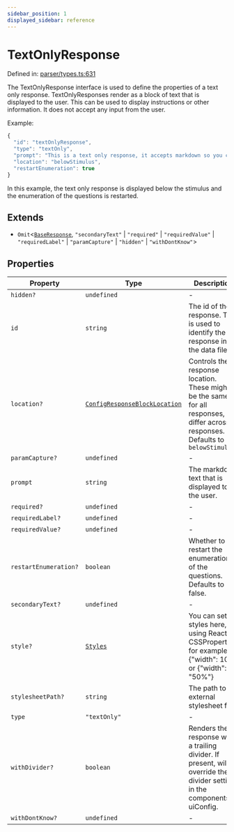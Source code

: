 ```yaml
---
sidebar_position: 1
displayed_sidebar: reference
---
```


# TextOnlyResponse

Defined in: [parser/types.ts:631](https://github.com/revisit-studies/study/blob/6d0bcf865c88e39cf1cf0007fe3f55213492c22c/src/parser/types.ts#L631)

The TextOnlyResponse interface is used to define the properties of a text only response.
TextOnlyResponses render as a block of text that is displayed to the user. This can be used to display instructions or other information.
It does not accept any input from the user.

Example:
```js
{
  "id": "textOnlyResponse",
  "type": "textOnly",
  "prompt": "This is a text only response, it accepts markdown so you can **bold** or _italicize_ text.",
  "location": "belowStimulus",
  "restartEnumeration": true
}
```

In this example, the text only response is displayed below the stimulus and the enumeration of the questions is restarted.

## Extends

- `Omit`\<[`BaseResponse`](BaseResponse.md), `"secondaryText"` \| `"required"` \| `"requiredValue"` \| `"requiredLabel"` \| `"paramCapture"` \| `"hidden"` \| `"withDontKnow"`\>

## Properties

| Property | Type | Description | Overrides | Inherited from | Defined in |
| ------ | ------ | ------ | ------ | ------ | ------ |
| <a id="hidden"></a> `hidden?` | `undefined` | - | - | - | [parser/types.ts:643](https://github.com/revisit-studies/study/blob/6d0bcf865c88e39cf1cf0007fe3f55213492c22c/src/parser/types.ts#L643) |
| <a id="id"></a> `id` | `string` | The id of the response. This is used to identify the response in the data file. | - | [`BaseResponse`](BaseResponse.md).[`id`](BaseResponse.md#id) | [parser/types.ts:244](https://github.com/revisit-studies/study/blob/6d0bcf865c88e39cf1cf0007fe3f55213492c22c/src/parser/types.ts#L244) |
| <a id="location"></a> `location?` | [`ConfigResponseBlockLocation`](../type-aliases/ConfigResponseBlockLocation.md) | Controls the response location. These might be the same for all responses, or differ across responses. Defaults to `belowStimulus` | - | [`BaseResponse`](BaseResponse.md).[`location`](BaseResponse.md#location) | [parser/types.ts:252](https://github.com/revisit-studies/study/blob/6d0bcf865c88e39cf1cf0007fe3f55213492c22c/src/parser/types.ts#L252) |
| <a id="paramcapture"></a> `paramCapture?` | `undefined` | - | - | - | [parser/types.ts:642](https://github.com/revisit-studies/study/blob/6d0bcf865c88e39cf1cf0007fe3f55213492c22c/src/parser/types.ts#L642) |
| <a id="prompt"></a> `prompt` | `string` | The markdown text that is displayed to the user. | [`BaseResponse`](BaseResponse.md).[`prompt`](BaseResponse.md#prompt) | - | [parser/types.ts:634](https://github.com/revisit-studies/study/blob/6d0bcf865c88e39cf1cf0007fe3f55213492c22c/src/parser/types.ts#L634) |
| <a id="required"></a> `required?` | `undefined` | - | - | - | [parser/types.ts:639](https://github.com/revisit-studies/study/blob/6d0bcf865c88e39cf1cf0007fe3f55213492c22c/src/parser/types.ts#L639) |
| <a id="requiredlabel"></a> `requiredLabel?` | `undefined` | - | - | - | [parser/types.ts:641](https://github.com/revisit-studies/study/blob/6d0bcf865c88e39cf1cf0007fe3f55213492c22c/src/parser/types.ts#L641) |
| <a id="requiredvalue"></a> `requiredValue?` | `undefined` | - | - | - | [parser/types.ts:640](https://github.com/revisit-studies/study/blob/6d0bcf865c88e39cf1cf0007fe3f55213492c22c/src/parser/types.ts#L640) |
| <a id="restartenumeration"></a> `restartEnumeration?` | `boolean` | Whether to restart the enumeration of the questions. Defaults to false. | - | - | [parser/types.ts:636](https://github.com/revisit-studies/study/blob/6d0bcf865c88e39cf1cf0007fe3f55213492c22c/src/parser/types.ts#L636) |
| <a id="secondarytext"></a> `secondaryText?` | `undefined` | - | - | - | [parser/types.ts:638](https://github.com/revisit-studies/study/blob/6d0bcf865c88e39cf1cf0007fe3f55213492c22c/src/parser/types.ts#L638) |
| <a id="style"></a> `style?` | [`Styles`](../type-aliases/Styles.md) | You can set styles here, using React CSSProperties, for example: {"width": 100} or {"width": "50%"} | - | [`BaseResponse`](BaseResponse.md).[`style`](BaseResponse.md#style) | [parser/types.ts:268](https://github.com/revisit-studies/study/blob/6d0bcf865c88e39cf1cf0007fe3f55213492c22c/src/parser/types.ts#L268) |
| <a id="stylesheetpath"></a> `stylesheetPath?` | `string` | The path to the external stylesheet file. | - | [`BaseResponse`](BaseResponse.md).[`stylesheetPath`](BaseResponse.md#stylesheetpath) | [parser/types.ts:266](https://github.com/revisit-studies/study/blob/6d0bcf865c88e39cf1cf0007fe3f55213492c22c/src/parser/types.ts#L266) |
| <a id="type"></a> `type` | `"textOnly"` | - | - | - | [parser/types.ts:632](https://github.com/revisit-studies/study/blob/6d0bcf865c88e39cf1cf0007fe3f55213492c22c/src/parser/types.ts#L632) |
| <a id="withdivider"></a> `withDivider?` | `boolean` | Renders the response with a trailing divider. If present, will override the divider setting in the components or uiConfig. | - | [`BaseResponse`](BaseResponse.md).[`withDivider`](BaseResponse.md#withdivider) | [parser/types.ts:262](https://github.com/revisit-studies/study/blob/6d0bcf865c88e39cf1cf0007fe3f55213492c22c/src/parser/types.ts#L262) |
| <a id="withdontknow"></a> `withDontKnow?` | `undefined` | - | - | - | [parser/types.ts:644](https://github.com/revisit-studies/study/blob/6d0bcf865c88e39cf1cf0007fe3f55213492c22c/src/parser/types.ts#L644) |
